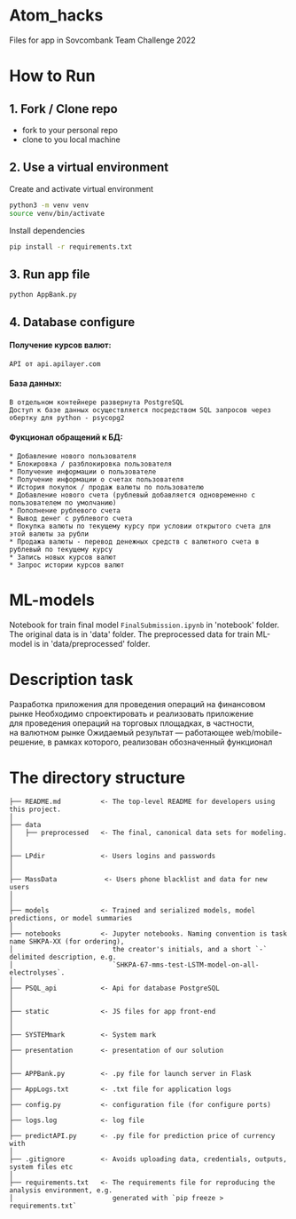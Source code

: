 # Atom_hacks
Files for app in Sovcombank Team Challenge 2022

# How to Run
## 1. Fork / Clone repo
- fork to your personal repo 
- clone to you local machine

## 2. Use a virtual environment

Сreate and activate virtual environment
```bash
python3 -m venv venv
source venv/bin/activate
```

Install dependencies
```bash
pip install -r requirements.txt
```
## 3. Run app file
```bash
python AppBank.py
```

## 4. Database configure

#### Получение курсов валют:
    API от api.apilayer.com
    
#### База данных:
    В отдельном контейнере развернута PostgreSQL
    Доступ к базе данных осуществляется посредством SQL запросов через обертку для python - psycopg2
    
#### Фукционал обращений к БД:
    * Добавление нового пользователя
    * Блокировка / разблокировка пользователя
    * Получение информации о пользователе
    * Получение информации о счетах пользователя
    * История покупок / продаж валюты по пользователю
    * Добавление нового счета (рублевый добавляется одновременно с пользователем по умолчанию)
    * Пополнение рублевого счета
    * Вывод денег с рублевого счета
    * Покупка валюты по текущему курсу при условии открытого счета для этой валюты за рубли
    * Продажа валюты - перевод денежных средств с валютного счета в рублевый по текущему курсу
    * Запись новых курсов валют
    * Запрос истории курсов валют

# ML-models

Notebook for train final model `FinalSubmission.ipynb` in 'notebook' folder.
The original data is in 'data' folder.
The preprocessed data for train ML-model is in 'data/preprocessed' folder.

# Description task

Разработка приложения для проведения операций на финансовом рынке
Необходимо спроектировать и реализовать приложение для проведения операций на торговых площадках, в частности, на валютном рынке Ожидаемый результат — работающее web/mobile-решение, в рамках которого, реализован обозначенный функционал


# The directory structure
```
├── README.md          <- The top-level README for developers using this project.
│
├── data
│   ├── preprocessed   <- The final, canonical data sets for modeling.
│   
│
├── LPdir              <- Users logins and passwords
│   
│
├── MassData            <- Users phone blacklist and data for new users
│   
│
├── models             <- Trained and serialized models, model predictions, or model summaries
│
├── notebooks          <- Jupyter notebooks. Naming convention is task name SHKPA-XX (for ordering),
│                         the creator's initials, and a short `-` delimited description, e.g.
│                         `SHKPA-67-mms-test-LSTM-model-on-all-electrolyses`.
│
├── PSQL_api           <- Api for database PostgreSQL
│   
│
├── static             <- JS files for app front-end
│   
│
├── SYSTEMmark         <- System mark
│   
├── presentation       <- presentation of our solution
│
│
├── APPBank.py         <- .py file for launch server in Flask
│
├── AppLogs.txt        <- .txt file for application logs
│
├── config.py          <- configuration file (for configure ports)
│
├── logs.log           <- log file
│
├── predictAPI.py      <- .py file for prediction price of currency with 
│
├── .gitignore         <- Avoids uploading data, credentials, outputs, system files etc
│
├── requirements.txt   <- The requirements file for reproducing the analysis environment, e.g.
│                         generated with `pip freeze > requirements.txt`
```

